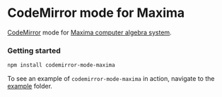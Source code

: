 # CodeMirror mode for Maxima
[CodeMirror](https://codemirror.net) mode for [Maxima computer algebra system](https://maxima.sourceforge.io).

### Getting started
```sh
npm install codemirror-mode-maxima
```

To see an example of `codemirror-mode-maxima` in action, navigate to the [example](example) folder.
